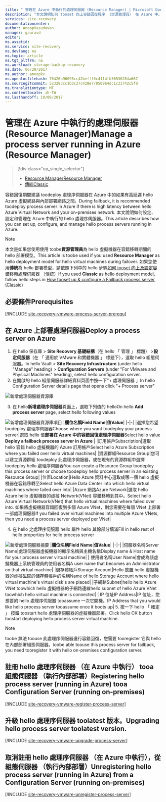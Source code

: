 ```yaml
---
title: " 管理在 Azure 中執行的處理伺服器 (Resource Manager) | Microsoft Doc"
description: "本文說明如何 tooset 向上容錯回復程序 （資源管理員） 在 Azure 中。"
services: site-recovery
documentationcenter: 
author: AnoopVasudavan
manager: gauravd
editor: 
ms.assetid: 
ms.service: site-recovery
ms.devlang: na
ms.topic: article
ms.tgt_pltfrm: na
ms.workload: storage-backup-recovery
ms.date: 06/29/2017
ms.author: anoopkv
ms.openlocfilehash: 70426b96095cc42befff6c4114fb56536284a667
ms.sourcegitcommit: 523283cc1b3c37c428e77850964dc1c33742c5f0
ms.translationtype: MT
ms.contentlocale: zh-TW
ms.lasthandoff: 10/06/2017
---
```

# <a name="manage-a-process-server-running-in-azure-resource-manager"></a><span data-ttu-id="321af-103">管理在 Azure 中執行的處理伺服器 (Resource Manager)</span><span class="sxs-lookup"><span data-stu-id="321af-103">Manage a process server running in Azure (Resource Manager)</span></span>
> [!div class="op_single_selector"]
> * [<span data-ttu-id="321af-104">Resource Manager</span><span class="sxs-lookup"><span data-stu-id="321af-104">Resource Manager</span></span>](./site-recovery-vmware-setup-azure-ps-resource-manager.md)
> * [<span data-ttu-id="321af-105">傳統</span><span class="sxs-lookup"><span data-stu-id="321af-105">Classic </span></span>](./site-recovery-vmware-setup-azure-ps-classic.md)

<span data-ttu-id="321af-106">容錯回復期間建議 toodeploy 處理序伺服器在 Azure 中的如果有高延遲 hello Azure 虛擬網路與內部部署網路之間。</span><span class="sxs-lookup"><span data-stu-id="321af-106">During failback, it is recommended toodeploy process server in Azure if there is high latency between hello Azure Virtual Network and your on-premises network.</span></span> <span data-ttu-id="321af-107">本文說明如何設定、 設定和管理在 Azure 中執行的 hello 處理序伺服器。</span><span class="sxs-lookup"><span data-stu-id="321af-107">This article describes how you can set up, configure, and manage hello process servers running in Azure.</span></span>

> [!NOTE]
> <span data-ttu-id="321af-108">本文是如果您使用使用 toobe**資源管理員**為 hello 虛擬機器在容錯移轉期間的 hello 部署模型。</span><span class="sxs-lookup"><span data-stu-id="321af-108">This article is toobe used if you used **Resource Manager** as hello deployment model for hello virtual machines during failover.</span></span> <span data-ttu-id="321af-109">如果您使用**傳統**為 hello 部署模型，請依照下列中的 hello 步驟[如何 tooset 向上及設定容錯移轉處理伺服器 （傳統）](./site-recovery-vmware-setup-azure-ps-classic.md)</span><span class="sxs-lookup"><span data-stu-id="321af-109">If you used **Classic** as hello deployment model, follow hello steps in [How tooset up & configure a Failback process server (Classic)](./site-recovery-vmware-setup-azure-ps-classic.md)</span></span>

## <a name="prerequisites"></a><span data-ttu-id="321af-110">必要條件</span><span class="sxs-lookup"><span data-stu-id="321af-110">Prerequisites</span></span>

[!INCLUDE [site-recovery-vmware-process-server-prerequ](../../includes/site-recovery-vmware-azure-process-server-prereq.md)]

## <a name="deploy-a-process-server-on-azure"></a><span data-ttu-id="321af-111">在 Azure 上部署處理伺服器</span><span class="sxs-lookup"><span data-stu-id="321af-111">Deploy a process server on Azure</span></span>
1. <span data-ttu-id="321af-112">在 hello 保存庫 > **Site Recovery 基礎結構**（在 hello 「 管理 」 標題） >**設定伺服器**（在 「 適用於 VMware 和實體機器 」 標題下），選取 hello 組態伺服器。</span><span class="sxs-lookup"><span data-stu-id="321af-112">In hello Vault > **Site Recovery Infrastructure** (under hello "Manage" heading) > **Configuration Servers** (under "For VMware and Physical Machines" heading), select hello configuration server.</span></span>
2. <span data-ttu-id="321af-113">在開啟的 hello 組態伺服器詳細資料頁面中按一下"+ 處理伺服器 」</span><span class="sxs-lookup"><span data-stu-id="321af-113">In hello Configuration Server details page that opens click "+ Process server"</span></span>

  ![新增處理伺服器資源庫](./media/site-recovery-vmware-setup-azure-ps-arm/add-ps.png)

3.  <span data-ttu-id="321af-115">在 hello**新增處理序伺服器**頁面上，選取下列值的 hello</span><span class="sxs-lookup"><span data-stu-id="321af-115">On hello **Add process server** page, select hello following values</span></span>

  ![新增處理伺服器資源庫項目](./media/site-recovery-vmware-setup-azure-ps-arm/add-ps-page-1.png)
|<span data-ttu-id="321af-117">**欄位名稱**</span><span class="sxs-lookup"><span data-stu-id="321af-117">**Field Name**</span></span>|<span data-ttu-id="321af-118">**值**</span><span class="sxs-lookup"><span data-stu-id="321af-118">**Value**</span></span>|
|-|-|
|<span data-ttu-id="321af-119">選擇您希望 toodeploy 處理序伺服器</span><span class="sxs-lookup"><span data-stu-id="321af-119">Choose where you want toodeploy your process server</span></span>|<span data-ttu-id="321af-120">選取 hello 值**部署在 Azure 中的容錯回復處理序伺服器**</span><span class="sxs-lookup"><span data-stu-id="321af-120">Select hello value **Deploy a failback process server in Azure**</span></span> |
|<span data-ttu-id="321af-121">訂用帳戶</span><span class="sxs-lookup"><span data-stu-id="321af-121">Subscription</span></span>|<span data-ttu-id="321af-122">選取 hello 容錯 hello 虛擬機器的 Azure 訂用帳戶</span><span class="sxs-lookup"><span data-stu-id="321af-122">Select hello Azure Subscription where you failed over hello virtual machines</span></span>|
|<span data-ttu-id="321af-123">資源群組</span><span class="sxs-lookup"><span data-stu-id="321af-123">Resource Group</span></span>|<span data-ttu-id="321af-124">您可以建立資源群組 toodeploy 此處理序伺服器，或在現有的資源群組中選擇 toodeploy hello 處理序伺服器</span><span class="sxs-lookup"><span data-stu-id="321af-124">You can create a Resource Group toodeploy this process server or choose toodeploy hello process server in an existing Resource Group</span></span>|
|<span data-ttu-id="321af-125">位置</span><span class="sxs-lookup"><span data-stu-id="321af-125">Location</span></span>|<span data-ttu-id="321af-126">Hello Azure 資料中心選取成哪一個 hello 虛擬機器在容錯移轉至</span><span class="sxs-lookup"><span data-stu-id="321af-126">Select hello Azure Data Center into which hello virtual machines where failed over into</span></span>|
|<span data-ttu-id="321af-127">Azure 網路</span><span class="sxs-lookup"><span data-stu-id="321af-127">Azure Network</span></span>|<span data-ttu-id="321af-128">選取 hello Azure hello 虛擬機器的虛擬 Network(VNet) 容錯移轉到其中。</span><span class="sxs-lookup"><span data-stu-id="321af-128">Select hello Azure Virtual Network(VNet) that hello virtual machines where failed over into.</span></span> <span data-ttu-id="321af-129">如果將虛擬機器容錯回復到多個 Azure VNet，則您需要在每個 VNet 上部署一部處理伺服器</span><span class="sxs-lookup"><span data-stu-id="321af-129">If you failed over virtual machines into multiple Azure VNets, then you need a process server deployed per VNet</span></span>|

4. <span data-ttu-id="321af-130">在 hello 之處理序伺服器 hello 屬性 hello 其餘部分填滿</span><span class="sxs-lookup"><span data-stu-id="321af-130">Fill in hello rest of hello properties for hello process server</span></span>

  ![新增處理伺服器摘要](./media/site-recovery-vmware-setup-azure-ps-arm/add-ps-page-2.png)
|<span data-ttu-id="321af-132">**欄位名稱**</span><span class="sxs-lookup"><span data-stu-id="321af-132">**Field Name**</span></span>|<span data-ttu-id="321af-133">**值**</span><span class="sxs-lookup"><span data-stu-id="321af-133">**Value**</span></span>|
|-|-|
|<span data-ttu-id="321af-134">伺服器名稱</span><span class="sxs-lookup"><span data-stu-id="321af-134">Server Name</span></span>|<span data-ttu-id="321af-135">處理伺服器虛擬機器的顯示名稱與主機名稱</span><span class="sxs-lookup"><span data-stu-id="321af-135">Display name & Host name for your process server virtual machine</span></span>|
| <span data-ttu-id="321af-136">使用者名稱</span><span class="sxs-lookup"><span data-stu-id="321af-136">User Name</span></span>|<span data-ttu-id="321af-137">會成為該虛擬機器上系統管理員的使用者名稱</span><span class="sxs-lookup"><span data-stu-id="321af-137">A user name that becomes an Administrator on that virtual machine</span></span>|
|<span data-ttu-id="321af-138">儲存體帳戶</span><span class="sxs-lookup"><span data-stu-id="321af-138">Storage Account</span></span>|<span data-ttu-id="321af-139">Hello 放置 hello 虛擬機器的虛擬磁碟的儲存體帳戶的名稱</span><span class="sxs-lookup"><span data-stu-id="321af-139">Name of hello Storage Account where hello virtual machine's virtual disk's are placed</span></span>|
|<span data-ttu-id="321af-140">子網路</span><span class="sxs-lookup"><span data-stu-id="321af-140">Subnet</span></span>|<span data-ttu-id="321af-141">hello hello Azure VNet toowhich hello 虛擬機器的子網路連線</span><span class="sxs-lookup"><span data-stu-id="321af-141">hello subnet of hello Azure VNet toowhich hello virtual machine is connected</span></span>|
| <span data-ttu-id="321af-142">IP 位址</span><span class="sxs-lookup"><span data-stu-id="321af-142">IP Address</span></span>|<span data-ttu-id="321af-143">IP 位址，您想要的 hello 處理序伺服器 tooassume 一次它開機。</span><span class="sxs-lookup"><span data-stu-id="321af-143">IP Address that you would like hello process server tooassume once it boots up</span></span>|
5. <span data-ttu-id="321af-144">按一下 hello 「 確定 」 按鈕 toostart hello 處理序伺服器的虛擬機器部署。</span><span class="sxs-lookup"><span data-stu-id="321af-144">Click hello OK button toostart deploying hello process server virtual machine.</span></span>

> [!NOTE]
> <span data-ttu-id="321af-145">toobe 無法 toouse 此處理序伺服器進行容錯回復，您需要 tooregister 它與 hello 在內部部署組態伺服器。</span><span class="sxs-lookup"><span data-stu-id="321af-145">toobe able toouse this process server for failback, you need tooregister it with hello on-premises configuration server.</span></span>

## <a name="registering-hello-process-server-running-in-azure-tooa-configuration-server-running-on-premises"></a><span data-ttu-id="321af-146">註冊 hello 處理序伺服器 （在 Azure 中執行） tooa 組態伺服器 （執行內部部署）</span><span class="sxs-lookup"><span data-stu-id="321af-146">Registering hello process server (running in Azure) tooa Configuration Server (running on-premises)</span></span>

[!INCLUDE [site-recovery-vmware-register-process-server](../../includes/site-recovery-vmware-register-process-server.md)]

## <a name="upgrading-hello-process-server-toolatest-version"></a><span data-ttu-id="321af-147">升級 hello 處理序伺服器 toolatest 版本。</span><span class="sxs-lookup"><span data-stu-id="321af-147">Upgrading hello process server toolatest version.</span></span>

[!INCLUDE [site-recovery-vmware-upgrade-process-server](../../includes/site-recovery-vmware-upgrade-process-server.md)]

## <a name="unregistering-hello-process-server-running-in-azure-from-a-configuration-server-running-on-premises"></a><span data-ttu-id="321af-148">取消註冊 hello 處理序伺服器 （在 Azure 中執行），從組態伺服器 （執行內部部署）</span><span class="sxs-lookup"><span data-stu-id="321af-148">Unregistering hello process server (running in Azure) from a Configuration Server (running on-premises)</span></span>

[!INCLUDE [site-recovery-vmware-unregister-process-server](../../includes/site-recovery-vmware-unregister-process-server.md)]
